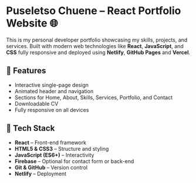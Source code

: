 # Puseletso Chuene – React Portfolio Website 🌐

This is my personal developer portfolio showcasing my skills, projects, and services. Built with modern web technologies like **React**, **JavaScript**, and **CSS** fully responsive and deployed using **Netlify**, **GitHub Pages** and **Vercel**.

## 🚀 Features

- Interactive single-page design
- Animated header and navigation
- Sections for Home, About, Skills, Services, Portfolio, and Contact
- Downloadable CV
- Fully responsive on all devices

## 📁 Tech Stack

- **React** – Front-end framework
- **HTML5 & CSS3** – Structure and styling
- **JavaScript (ES6+)** – Interactivity
- **Firebase** – Optional for contact form or back-end
- **Git & GitHub** – Version control
- **Netlify** – Deployment
